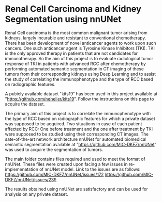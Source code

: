 # Renal Cell Carcinoma and Kidney Segmentation using nnUNet
Renal Cell carcinoma is the most common malignant tumor arising from kidneys, largely incurable and resistant to conventional chemotherapy.
There has been development of novel anticancer agents to work upon such cancers. One such anticancer agent is Tyrosine Kinase Inhibitors (TKI). TKI is the only approved therapy in patients that are not candidates for immunotherapy. So the aim of this project is to evaluate radiological tumor response of TKI in patients with advanced RCC after chemotherapy by performing automated semantic segmentation in CT imaging of these tumors from their corresponding kidneys using Deep Learning and to assist the study of correlating the immunophenotype and the type of RCC based on radiographic features.

A pubicly available dataset "kits19" has been used in this project available at "https://github.com/neheller/kits19". Follow the instructions on this page to acquire the dataset.

The primary aim of this project is to correlate the immunophenotype  with the type of RCC based on radiographic features for which a private dataset was supposed to be acquired.
Two situations in case of each patient affected by RCC: One before treatment and the one after  treatment by TKI were supposed to be studied using their corresponding CT images.
The sate-of-the-art network architecture nnUNet for automated biomedical semantic segmentation available at "https://github.com/MIC-DKFZ/nnUNet" was used to acquire the segmentation of tumors.

The main folder contains files required and used to meet the format of nnUNet. These files were created upon facing a few issues in re-implemenatation of nnUNet model.
Link to the issues are as follows:
        https://github.com/MIC-DKFZ/nnUNet/issues/172
        https://github.com/MIC-DKFZ/nnUNet/issues/239
        
The results obtained using nnUNet are satisfactory and can be used for analysis on any private dataset.    
